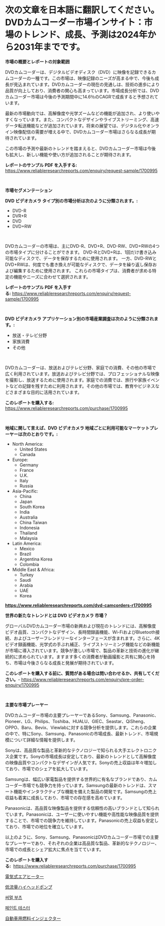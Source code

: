 <p><h1>次の文章を日本語に翻訳してください。DVDカムコーダー市場インサイト：市場のトレンド、成長、予測は2024年から2031年までです。</h1></p><p><strong>市場の概要とレポートの対象範囲</strong></p>
<p><p>DVDカムコーダーは、デジタルビデオディスク（DVD）に映像を記録できるカムコーダーの一種です。この市場は、映像記録のニーズが高まる中で、今後も成長が見込まれています。DVDカムコーダーの現在の見通しは、技術の進歩により品質が向上しており、消費者の関心も高まっています。市場成長分析では、DVDカムコーダー市場は今後の予測期間中に14.6％のCAGRで成長すると予想されています。</p><p>最新の市場動向では、高解像度や光学ズームなどの機能が追加され、より使いやすくなっています。また、コンパクトなデザインやライブストリーミング、高速データ転送機能などが追加されています。将来の展望では、デジタル化やオンライン映像配信の需要が増える中で、DVDカムコーダー市場はさらなる成長が期待されています。</p><p>この市場の予測や最新のトレンドを踏まえると、DVDカムコーダー市場は今後も拡大し、新しい機能や使い方が追加されることが期待されます。</p></p>
<p><strong>レポートのサンプル PDF を入手する:</strong> <a href="https://www.reliableresearchreports.com/enquiry/request-sample/1700995">https://www.reliableresearchreports.com/enquiry/request-sample/1700995</a></p>
<p>&nbsp;</p>
<p><strong>市場セグメンテーション</strong></p>
<p><strong>DVD ビデオカメラ タイプ別の市場分析は次のように分類されます。:</strong></p>
<p><ul><li>DVD-R</li><li>DVR+R</li><li>DVD</li><li>DVD+RW</li></ul></p>
<p>&nbsp;</p>
<p><p>DVDカムコーダーの市場は、主にDVD-R、DVD+R、DVD-RW、DVD+RWの4つの市場タイプに分けることができます。 DVD-RとDVD+Rは、1回だけ書き込み可能なディスクで、データを保存するために使用されます。 一方、DVD-RWとDVD+RWは、何度でも書き換えが可能なディスクで、データを繰り返し保存および編集するために使用されます。 これらの市場タイプは、消費者が求める特定の機能やニーズに合わせて選択されます。</p></p>
<p><strong>レポートのサンプル PDF を入手する:</strong>&nbsp;<a href="https://www.reliableresearchreports.com/enquiry/request-sample/1700995">https://www.reliableresearchreports.com/enquiry/request-sample/1700995</a></p>
<p>&nbsp;</p>
<p><strong> DVD ビデオカメラ アプリケーション別の市場産業調査は次のように分類されます。:</strong></p>
<p><ul><li>放送・テレビ分野</li><li>家族消費</li><li>その他</li></ul></p>
<p>&nbsp;</p>
<p><p>DVDカムコーダーは、放送およびテレビ分野、家庭での消費、その他の市場で広く利用されています。放送およびテレビ分野では、プロフェッショナルな映像を撮影し、放送するために使用されます。家庭での消費では、旅行や家族イベントなどの記録を残すために利用されます。その他の市場では、教育やビジネスなどさまざまな目的に活用されています。</p></p>
<p><strong>このレポートを購入する:</strong>&nbsp; <a href="https://www.reliableresearchreports.com/purchase/1700995">https://www.reliableresearchreports.com/purchase/1700995</a></p>
<p>&nbsp;</p>
<p><strong>地域に関して言えば、DVD ビデオカメラ 地域ごとに利用可能なマーケットプレーヤーは次のとおりです。:</strong></p>
<p><ul>
    <li>
        North America:
        <ul>
            <li>United States</li>
            <li>Canada</li>
        </ul>
    </li>
    <li>
        Europe:
        <ul>
            <li>Germany</li>
            <li>France</li>
            <li>U.K.</li>
            <li>Italy</li>
            <li>Russia</li>
        </ul>
    </li>
    <li>
        Asia-Pacific:
        <ul>
            <li>China</li>
            <li>Japan</li>
            <li>South Korea</li>
            <li>India</li>
            <li>Australia</li>
            <li>China Taiwan</li>
            <li>Indonesia</li>
            <li>Thailand</li>
            <li>Malaysia</li>
        </ul>
    </li>
    <li>
        Latin America:
        <ul>
            <li>Mexico</li>
            <li>Brazil</li>
            <li>Argentina Korea</li>
            <li>Colombia</li>
        </ul>
    </li>
    <li>
        Middle East & Africa:
        <ul>
            <li>Turkey</li>
            <li>Saudi</li>
            <li>Arabia</li>
            <li>UAE</li>
            <li>Korea</li>
        </ul>
    </li>
    </ul></p>
<p><strong><a href="https://www.reliableresearchreports.com/dvd-camcorders-r1700995">https://www.reliableresearchreports.com/dvd-camcorders-r1700995</a></strong>&nbsp;</p>
<p><strong>世界の新たなトレンドとは DVD ビデオカメラ 市場？</strong></p>
<p><p>グローバルDVDカムコーダー市場の新興および現在のトレンドには、高解像度ビデオ品質、コンパクトなデザイン、長時間録画機能、Wi-FiおよびBluetooth接続、およびユーザーフレンドリーなインターフェースが含まれます。さらに、4Kビデオ録画機能、光学式の手ぶれ補正、ライブストリーミング機能などの新機能が市場に導入されています。競争が激しい市場で、製品の革新と技術の進化が継続的に求められています。ますます多くの消費者が動画撮影と共有に関心を持ち、市場は今後さらなる成長と発展が期待されています。</p></p>
<p><strong>このレポートを購入する前に、質問がある場合は問い合わせるか、共有してください。</strong>- <a href="https://www.reliableresearchreports.com/enquiry/pre-order-enquiry/1700995">https://www.reliableresearchreports.com/enquiry/pre-order-enquiry/1700995</a></p>
<p>&nbsp;</p>
<p><strong>主要な市場プレーヤー</strong></p>
<p><p>DVDカムコーダー市場の主要プレーヤーであるSony、Samsung、Panasonic、Pioneer、LG、Philips、Toshiba、HUALU、GIEC、Seastar、QiSheng、OPPO、Baru、Bevix、Viewlabに対する競争分析を提供します。これらの企業の中で、特にSony、Samsung、Panasonicの市場成長、最新トレンド、市場規模について詳細な情報を提供します。</p><p>Sonyは、高品質な製品と革新的なテクノロジーで知られる大手エレクトロニクス企業です。Sonyの市場成長は安定しており、最新のトレンドとして高解像度の映像品質やコンパクトなデザインが人気です。Sonyの売上収益は年々増加しており、市場でのシェアを拡大しています。</p><p>Samsungは、幅広い家電製品を提供する世界的に有名なブランドであり、カムコーダー市場でも競争力を持っています。Samsungの最新のトレンドは、スマート機能やインタラクティブな機能を備えた製品の開発です。Samsungの売上収益も着実に成長しており、市場での存在感を高めています。</p><p>Panasonicは、高品質な映像製品を提供する信頼性の高いブランドとして知られています。Panasonicは、ユーザーに使いやすい機能や高性能な映像品質を提供することで、市場での競争力を維持しています。Panasonicの売上収益も安定しており、市場での地位を確立しています。</p><p>以上のように、Sony、Samsung、PanasonicはDVDカムコーダー市場での主要なプレーヤーであり、それぞれの企業は高品質な製品、革新的なテクノロジー、市場での成長とシェア拡大に焦点を当てています。</p></p>
<p><strong>このレポートを購入する:</strong>&nbsp;&nbsp;<a href="https://www.reliableresearchreports.com/purchase/1700995">https://www.reliableresearchreports.com/purchase/1700995</a></p>
<p><p><a href="https://github.com/laurenreichert/Market-Research-Report-List-1/blob/main/904967021380.md">電気式エアヒーター</a></p><p><a href="https://medium.com/@roachbrenda/%E4%BD%8E%E6%B5%81%E9%87%8F%E9%AB%98%E6%8F%9A%E7%A8%8B%E3%83%9D%E3%83%B3%E3%83%97%E5%B8%82%E5%A0%B4-%E7%A8%AE%E9%A1%9E-%E7%94%A8%E9%80%94-%E5%9C%B0%E7%90%86%E3%81%AB%E3%82%88%E3%82%8B%E5%8C%85%E6%8B%AC%E7%9A%84%E8%A9%95%E4%BE%A1-5d5b0b0ed26e">低流量ハイヘッドポンプ</a></p><p><a href="https://medium.com/@guyeichert86/%EC%97%B4%EC%84%B1-%EB%B6%80%EC%B8%A0-%EC%8B%9C%EC%9E%A5-%EA%B7%9C%EB%AA%A8-%EB%B0%8F-%EC%8B%9C%EC%9E%A5-%EB%8F%99%ED%96%A5-%EC%99%84%EC%A0%84%ED%95%9C-%EC%82%B0%EC%97%85-%EA%B0%9C%EC%9A%94-2024%EB%85%84%EB%B6%80%ED%84%B0-2031%EB%85%84%EA%B9%8C%EC%A7%80-f30a4eaabc3b">써멀 부츠</a></p><p><a href="https://medium.com/@porterhntz2023/%ED%8E%98%EC%9D%B8%ED%8A%B8-%ED%85%8C%EC%8A%A4%ED%84%B0-%EC%8B%9C%EC%9E%A5-%EC%8B%9C%EC%9E%A5-%EC%A0%90%EC%9C%A0%EC%9C%A8-%EC%8B%9C%EC%9E%A5-%ED%8A%B8%EB%A0%8C%EB%93%9C-%EB%B0%8F-%EB%AF%B8%EB%9E%98-%EC%84%B1%EC%9E%A5-%ED%83%90%EC%83%89-6997213e3da4">페인트 테스터</a></p><p><a href="https://github.com/RodHoppe07/Market-Research-Report-List-1/blob/main/159951021381.md">自動車用燃料インジェクター</a></p></p>